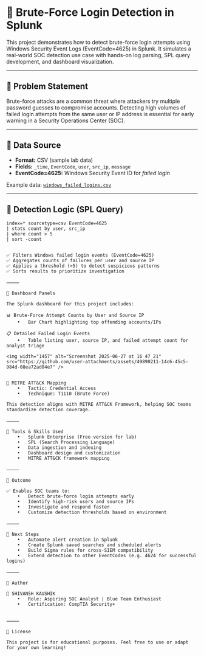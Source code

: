 # 🚀 Brute-Force Login Detection in Splunk

This project demonstrates how to detect brute-force login attempts using Windows Security Event Logs (EventCode=4625) in Splunk. It simulates a real-world SOC detection use case with hands-on log parsing, SPL query development, and dashboard visualization.

---

## 📌 Problem Statement

Brute-force attacks are a common threat where attackers try multiple password guesses to compromise accounts. Detecting high volumes of failed login attempts from the same user or IP address is essential for early warning in a Security Operations Center (SOC).

---

## 📌 Data Source

- **Format:** CSV (sample lab data)
- **Fields:** `_time`, `EventCode`, `user`, `src_ip`, `message`
- **EventCode=4625:** Windows Security Event ID for *failed login*

Example data: [`windows_failed_logins.csv`](./data/windows_failed_logins.csv)

---

## 📌 Detection Logic (SPL Query)

```spl
index=* sourcetype=csv EventCode=4625
| stats count by user, src_ip
| where count > 5
| sort -count


✅ Filters Windows failed login events (EventCode=4625)
✅ Aggregates counts of failures per user and source IP
✅ Applies a threshold (>5) to detect suspicious patterns
✅ Sorts results to prioritize investigation

⸻

📌 Dashboard Panels

The Splunk dashboard for this project includes:

📊 Brute-Force Attempt Counts by User and Source IP
	•	Bar Chart highlighting top offending accounts/IPs

📋 Detailed Failed Login Events
	•	Table listing user, source IP, and failed attempt count for analyst triage

<img width="1457" alt="Screenshot 2025-06-27 at 16 47 21" src="https://github.com/user-attachments/assets/49890211-14c6-45c5-984d-08ea72ad04e7" />


📌 MITRE ATT&CK Mapping
	•	Tactic: Credential Access
	•	Technique: T1110 (Brute Force)

This detection aligns with MITRE ATT&CK Framework, helping SOC teams standardize detection coverage.

⸻

📌 Tools & Skills Used
	•	Splunk Enterprise (Free version for lab)
	•	SPL (Search Processing Language)
	•	Data ingestion and indexing
	•	Dashboard design and customization
	•	MITRE ATT&CK framework mapping

⸻

📌 Outcome

✅ Enables SOC teams to:
	•	Detect brute-force login attempts early
	•	Identify high-risk users and source IPs
	•	Investigate and respond faster
	•	Customize detection thresholds based on environment

⸻

📌 Next Steps
	•	Automate alert creation in Splunk
	•	Create Splunk saved searches and scheduled alerts
	•	Build Sigma rules for cross-SIEM compatibility
	•	Extend detection to other EventCodes (e.g. 4624 for successful logins)

⸻

📌 Author

👤 SHIVANSH KAUSHIK
	•	Role: Aspiring SOC Analyst | Blue Team Enthusiast
	•	Certification: CompTIA Security+


⸻

📌 License

This project is for educational purposes. Feel free to use or adapt for your own learning!









